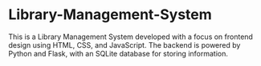 # Library-Management-System
This is a Library Management System developed with a focus on frontend design using HTML, CSS, and JavaScript. The backend is powered by Python and Flask, with an SQLite database for storing information.
